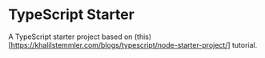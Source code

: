 # TypeScript Starter

A TypeScript starter project based on (this)[https://khalilstemmler.com/blogs/typescript/node-starter-project/] tutorial.
